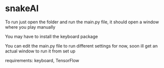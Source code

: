 # snakeAI

To run just open the folder and run the main.py file, it should open a window where you play manually

You may have to install the keyboard package

You can edit the main.py file to run different settings for now, soon ill get an actual window to run it from set up

requirements:
keyboard, TensorFlow